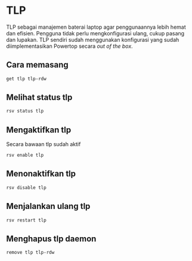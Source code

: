 # TLP

TLP sebagai manajemen baterai laptop agar penggunaannya lebih hemat dan efisien. Pengguna tidak perlu mengkonfigurasi ulang, cukup pasang dan lupakan. TLP sendiri sudah menggunakan konfigurasi yang sudah diimplementasikan Powertop secara _out of the box_.

## Cara memasang

```sh
get tlp tlp-rdw
```

## Melihat status tlp

```sh
rsv status tlp
```

## Mengaktifkan tlp

Secara bawaan tlp sudah aktif

```sh
rsv enable tlp
```

## Menonaktifkan tlp

```sh
rsv disable tlp
```

## Menjalankan ulang tlp

```sh
rsv restart tlp
```

## Menghapus tlp daemon

```sh
remove tlp tlp-rdw
```

